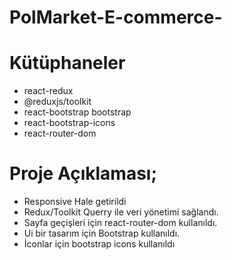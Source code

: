 # PolMarket-E-commerce-

# Kütüphaneler

- react-redux
- @reduxjs/toolkit
- react-bootstrap bootstrap
- react-bootstrap-icons
- react-router-dom

# Proje Açıklaması;

- Responsive Hale getirildi
- Redux/Toolkit Querry ile veri yönetimi sağlandı.
- Sayfa geçişleri için react-router-dom kullanıldı.
- Ui bir tasarım için Bootstrap kullanıldı.
- İconlar için bootstrap icons kullanıldı

<img src="/src/Assets/Polmarket.gif" alt="" />
